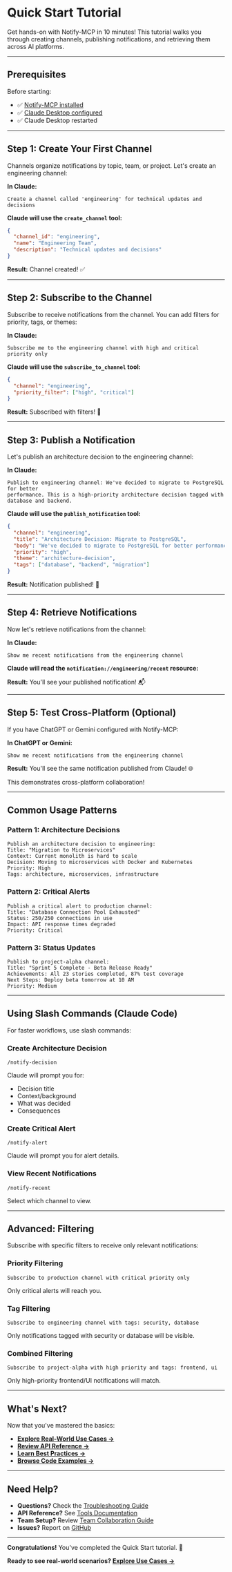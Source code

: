 # Quick Start Tutorial

Get hands-on with Notify-MCP in 10 minutes! This tutorial walks you through creating channels, publishing notifications, and retrieving them across AI platforms.

---

## Prerequisites

Before starting:

- ✅ [Notify-MCP installed](installation.md)
- ✅ [Claude Desktop configured](configuration.md)
- ✅ Claude Desktop restarted

---

## Step 1: Create Your First Channel

Channels organize notifications by topic, team, or project. Let's create an engineering channel:

**In Claude:**

```
Create a channel called 'engineering' for technical updates and decisions
```

**Claude will use the `create_channel` tool:**

```json
{
  "channel_id": "engineering",
  "name": "Engineering Team",
  "description": "Technical updates and decisions"
}
```

**Result:** Channel created! ✅

---

## Step 2: Subscribe to the Channel

Subscribe to receive notifications from the channel. You can add filters for priority, tags, or themes:

**In Claude:**

```
Subscribe me to the engineering channel with high and critical priority only
```

**Claude will use the `subscribe_to_channel` tool:**

```json
{
  "channel": "engineering",
  "priority_filter": ["high", "critical"]
}
```

**Result:** Subscribed with filters! 🔔

---

## Step 3: Publish a Notification

Let's publish an architecture decision to the engineering channel:

**In Claude:**

```
Publish to engineering channel: We've decided to migrate to PostgreSQL for better
performance. This is a high-priority architecture decision tagged with database and backend.
```

**Claude will use the `publish_notification` tool:**

```json
{
  "channel": "engineering",
  "title": "Architecture Decision: Migrate to PostgreSQL",
  "body": "We've decided to migrate to PostgreSQL for better performance and scalability.",
  "priority": "high",
  "theme": "architecture-decision",
  "tags": ["database", "backend", "migration"]
}
```

**Result:** Notification published! 📢

---

## Step 4: Retrieve Notifications

Now let's retrieve notifications from the channel:

**In Claude:**

```
Show me recent notifications from the engineering channel
```

**Claude will read the `notification://engineering/recent` resource:**

**Result:** You'll see your published notification! 📬

---

## Step 5: Test Cross-Platform (Optional)

If you have ChatGPT or Gemini configured with Notify-MCP:

**In ChatGPT or Gemini:**

```
Show me recent notifications from the engineering channel
```

**Result:** You'll see the same notification published from Claude! 🌐

This demonstrates cross-platform collaboration!

---

## Common Usage Patterns

### Pattern 1: Architecture Decisions

```
Publish an architecture decision to engineering:
Title: "Migration to Microservices"
Context: Current monolith is hard to scale
Decision: Moving to microservices with Docker and Kubernetes
Priority: High
Tags: architecture, microservices, infrastructure
```

### Pattern 2: Critical Alerts

```
Publish a critical alert to production channel:
Title: "Database Connection Pool Exhausted"
Status: 250/250 connections in use
Impact: API response times degraded
Priority: Critical
```

### Pattern 3: Status Updates

```
Publish to project-alpha channel:
Title: "Sprint 5 Complete - Beta Release Ready"
Achievements: All 23 stories completed, 87% test coverage
Next Steps: Deploy beta tomorrow at 10 AM
Priority: Medium
```

---

## Using Slash Commands (Claude Code)

For faster workflows, use slash commands:

### Create Architecture Decision

```
/notify-decision
```

Claude will prompt you for:
- Decision title
- Context/background
- What was decided
- Consequences

### Create Critical Alert

```
/notify-alert
```

Claude will prompt you for alert details.

### View Recent Notifications

```
/notify-recent
```

Select which channel to view.

---

## Advanced: Filtering

Subscribe with specific filters to receive only relevant notifications:

### Priority Filtering

```
Subscribe to production channel with critical priority only
```

Only critical alerts will reach you.

### Tag Filtering

```
Subscribe to engineering channel with tags: security, database
```

Only notifications tagged with security or database will be visible.

### Combined Filtering

```
Subscribe to project-alpha with high priority and tags: frontend, ui
```

Only high-priority frontend/UI notifications will match.

---

## What's Next?

Now that you've mastered the basics:

- **[Explore Real-World Use Cases →](../use-cases/index.md)**
- **[Review API Reference →](../api-reference/index.md)**
- **[Learn Best Practices →](../guides/best-practices.md)**
- **[Browse Code Examples →](../examples/basic-usage.md)**

---

## Need Help?

- **Questions?** Check the [Troubleshooting Guide](../guides/troubleshooting.md)
- **API Reference?** See [Tools Documentation](../api-reference/tools.md)
- **Team Setup?** Review [Team Collaboration Guide](../guides/team-collaboration.md)
- **Issues?** Report on [GitHub](https://github.com/osick/notify-mcp/issues)

---

**Congratulations!** You've completed the Quick Start tutorial. 🎉

**Ready to see real-world scenarios? [Explore Use Cases →](../use-cases/index.md)**
